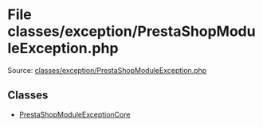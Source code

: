 File classes/exception/PrestaShopModuleException.php
=========
Source: [classes/exception/PrestaShopModuleException.php](https://github.com/PrestaShop/PrestaShop/blob/1.6.1.1/classes/exception/PrestaShopModuleException.php)


Classes
-------

* [PrestaShopModuleExceptionCore](class.PrestaShopModuleExceptionCore)

